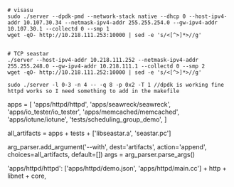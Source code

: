 
```
# visasu
sudo ./server --dpdk-pmd --network-stack native --dhcp 0 --host-ipv4-addr 10.107.30.34 --netmask-ipv4-addr 255.255.254.0 --gw-ipv4-addr 10.107.30.1 --collectd 0 --smp 1
wget -qO- http://10.218.111.253:10000 | sed -e 's/<[^>]*>//g'


# TCP seastar
./server --host-ipv4-addr 10.218.111.252 --netmask-ipv4-addr 255.255.248.0 --gw-ipv4-addr 10.218.111.1 --collectd 0 --smp 2
wget -qO- http://10.218.111.252:10000 | sed -e 's/<[^>]*>//g'

sudo ./server -l 0-3 -n 4 -- -q 8 -p 0x2 -T 1 //dpdk is working fine
httpd works so I need something to add in the makefile
```


apps = [
    'apps/httpd/httpd',
    'apps/seawreck/seawreck',
    'apps/io_tester/io_tester',
    'apps/memcached/memcached',
    'apps/iotune/iotune',
    'tests/scheduling_group_demo',
    ]

all_artifacts = apps + tests + ['libseastar.a', 'seastar.pc']


arg_parser.add_argument('--with', dest='artifacts', action='append', choices=all_artifacts, default=[])
args = arg_parser.parse_args()


'apps/httpd/httpd': ['apps/httpd/demo.json', 'apps/httpd/main.cc'] + http + libnet + core,
